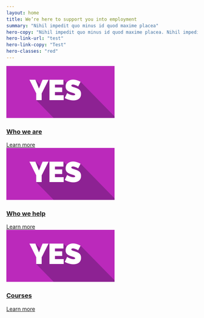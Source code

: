 ```yaml
---
layout: home
title: We’re here to support you into employment
summary: "Nihil impedit quo minus id quod maxime placea"
hero-copy: "Nihil impedit quo minus id quod maxime placea. Nihil impedit quo minus id quod maxime placea."
hero-link-url: "test"
hero-link-copy: "Test"
hero-classes: "red"
---
```


<section class="band" id="projects">
<div class="container teasers-container">
<div class="teaser-wrapper">
<div class="teaser">
<a href="/who-we-are/"><img src="/img/thumbnails/placeholder.png"></a>
<h3><a href="/who-we-are/">Who we are</a></h3>
<div class="content">
<a class="button" href="/who-we-are/">Learn more</a></div>
</div>
</div>
<div class="teaser-wrapper">
<div class="teaser">
<a href="/our-work/"><img src="/img/thumbnails/placeholder.png"></a>
<h3><a href="/our-work/">Who we help</a></h3>
<div class="content">
<a class="button"  href="/our-work/">Learn more</a></div>
</div>
</div>
<div class="teaser-wrapper"><div class="teaser">
<a href="/get-involved/"><img src="/img/thumbnails/placeholder.png"></a>
<h3><a href="/get-involved/">Courses</a></h3>
<div class="content">
<a class="button" href="/get-involved/">Learn more</a>
</div>
</div>
</div>
</div>
</section>
